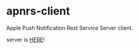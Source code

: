 apnrs-client
============

Apple Push Notification Rest Service Server client.

server is [HERE](https://github.com/TotenDev/apnrs-server)!